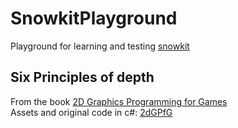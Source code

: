 # SnowkitPlayground

Playground for learning and testing [snowkit](http://snowkit.org/)

## Six Principles of depth
From the book [2D Graphics Programming for Games](http://www.2dgraphicsprogramming.com)  
Assets and original code in c#: [2dGPfG](https://github.com/alaskajohn/2dGPfG)
